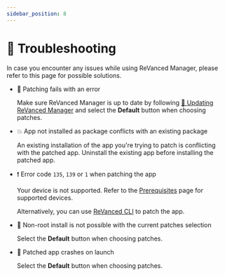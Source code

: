 ```yaml
---
sidebar_position: 8
---
```


# 🛟 Troubleshooting

In case you encounter any issues while using ReVanced Manager, please refer to this page for possible solutions.

- 💉 Patching fails with an error

  Make sure ReVanced Manager is up to date by following [🔄 Updating ReVanced Manager](2_usage/3_updating.md) and select the **Default** button when choosing patches.

- 💥 App not installed as package conflicts with an existing package

  An existing installation of the app you're trying to patch is conflicting with the patched app. Uninstall the existing app before installing the patched app.

- ❗️ Error code `135`, `139` or `1` when patching the app

  Your device is not supported. Refer to the [Prerequisites](0_prerequisites.md) page for supported devices.

  Alternatively, you can use [ReVanced CLI](https://github.com/revanced/revanced-cli) to patch the app.

- 🚫 Non-root install is not possible with the current patches selection

  Select the **Default** button when choosing patches.

- 🚨 Patched app crashes on launch

  Select the **Default** button when choosing patches.

